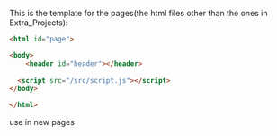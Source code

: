 This is the template for the pages(the html files other than the ones in Extra_Projects):
```html
<html id="page">

<body>
	<header id="header"></header>
	
  <script src="/src/script.js"></script>
</body>

</html>
```
use in new pages